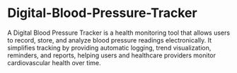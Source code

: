 # Digital-Blood-Pressure-Tracker
A Digital Blood Pressure Tracker is a health monitoring tool that allows users to record, store, and analyze blood pressure readings electronically. It simplifies tracking by providing automatic logging, trend visualization, reminders, and reports, helping users and healthcare providers monitor cardiovascular health over time.
